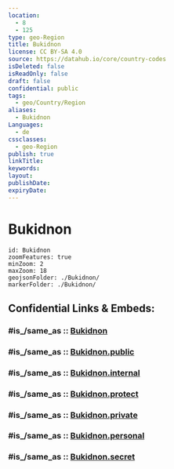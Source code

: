 ```yaml
---
location:
  - 8
  - 125
type: geo-Region
title: Bukidnon
license: CC BY-SA 4.0
source: https://datahub.io/core/country-codes
isDeleted: false
isReadOnly: false
draft: false
confidential: public
tags:
  - geo/Country/Region
aliases:
  - Bukidnon
Languages:
  - de
cssclasses:
  - geo-Region
publish: true
linkTitle:
keywords:
layout:
publishDate:
expiryDate:
---
```


# Bukidnon

```leaflet
id: Bukidnon
zoomFeatures: true 
minZoom: 2 
maxZoom: 18
geojsonFolder: ./Bukidnon/
markerFolder: ./Bukidnon/
```


## Confidential Links & Embeds: 

### #is_/same_as :: [Bukidnon](/_Standards/Earth/Continent/Asia/Asia~South~East/Malay_Archipelago/Philippines/Regions~Philippines/Bukidnon.md) 

### #is_/same_as :: [Bukidnon.public](/_public/Earth/Continent/Asia/Asia~South~East/Malay_Archipelago/Philippines/Regions~Philippines/Bukidnon.public.md) 

### #is_/same_as :: [Bukidnon.internal](/_internal/Earth/Continent/Asia/Asia~South~East/Malay_Archipelago/Philippines/Regions~Philippines/Bukidnon.internal.md) 

### #is_/same_as :: [Bukidnon.protect](/_protect/Earth/Continent/Asia/Asia~South~East/Malay_Archipelago/Philippines/Regions~Philippines/Bukidnon.protect.md) 

### #is_/same_as :: [Bukidnon.private](/_private/Earth/Continent/Asia/Asia~South~East/Malay_Archipelago/Philippines/Regions~Philippines/Bukidnon.private.md) 

### #is_/same_as :: [Bukidnon.personal](/_personal/Earth/Continent/Asia/Asia~South~East/Malay_Archipelago/Philippines/Regions~Philippines/Bukidnon.personal.md) 

### #is_/same_as :: [Bukidnon.secret](/_secret/Earth/Continent/Asia/Asia~South~East/Malay_Archipelago/Philippines/Regions~Philippines/Bukidnon.secret.md)

